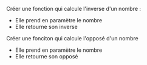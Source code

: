 Créer une fonction qui calcule l'inverse d'un nombre :
* Elle prend en paramètre le nombre
* Elle retourne son inverse

Créer une fonciton qui calcule l'opposé d'un nombre
* Elle prend en paramètre le nombre
* Elle retourne son opposé
